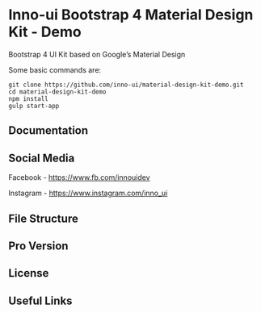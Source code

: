 # Inno-ui Bootstrap 4 Material Design Kit - Demo 

Bootstrap 4 UI Kit based on Google’s Material Design

Some basic commands are:
```
git clone https://github.com/inno-ui/material-design-kit-demo.git
cd material-design-kit-demo
npm install
gulp start-app
```

## Documentation

## Social Media

Facebook - https://www.fb.com/innouidev

Instagram - https://www.instagram.com/inno_ui

## File Structure

## Pro Version

## License

## Useful Links
